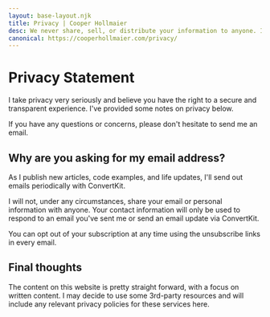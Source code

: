 ```yaml
---
layout: base-layout.njk
title: Privacy | Cooper Hollmaier
desc: We never share, sell, or distribute your information to anyone. It's for internal use only.
canonical: https://cooperhollmaier.com/privacy/
---
```


# Privacy Statement

I take privacy very seriously and believe you have the right to a secure and transparent experience. I've provided some notes on privacy below.

If you have any questions or concerns, please don't hesitate to send me an email.

## Why are you asking for my email address?

As I publish new articles, code examples, and life updates, I'll send out emails periodically with ConvertKit.

I will not, under any circumstances, share your email or personal information with anyone. Your contact information will only be used to respond to an email you've sent me or send an email update via ConvertKit.

You can opt out of your subscription at any time using the unsubscribe links in every email.

## Final thoughts

The content on this website is pretty straight forward, with a focus on written content. I may decide to use some 3rd-party resources and will include any relevant privacy policies for these services here.
